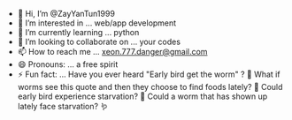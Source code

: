 - 👋 Hi, I’m @ZayYanTun1999
- 👀 I’m interested in ... web/app development
- 🌱 I’m currently learning ...  python
- 💞️ I’m looking to collaborate on ... your codes
- 📫 How to reach me ... xeon.777.danger@gmail.com
- 😄 Pronouns: ... a free spirit
- ⚡ Fun fact: ... Have you ever heard "Early bird get the worm" ? 🦻
                    What if worms see this quote and then they choose to find foods lately? 💭
                    Could early bird experience starvation? 🦅
                    Could a worm that has shown up lately face starvation? 🪱

<!---
ZayYanTun1999/ZayYanTun1999 is a ✨ special ✨ repository because its `README.md` (this file) appears on your GitHub profile.
You can click the Preview link to take a look at your changes.
--->
